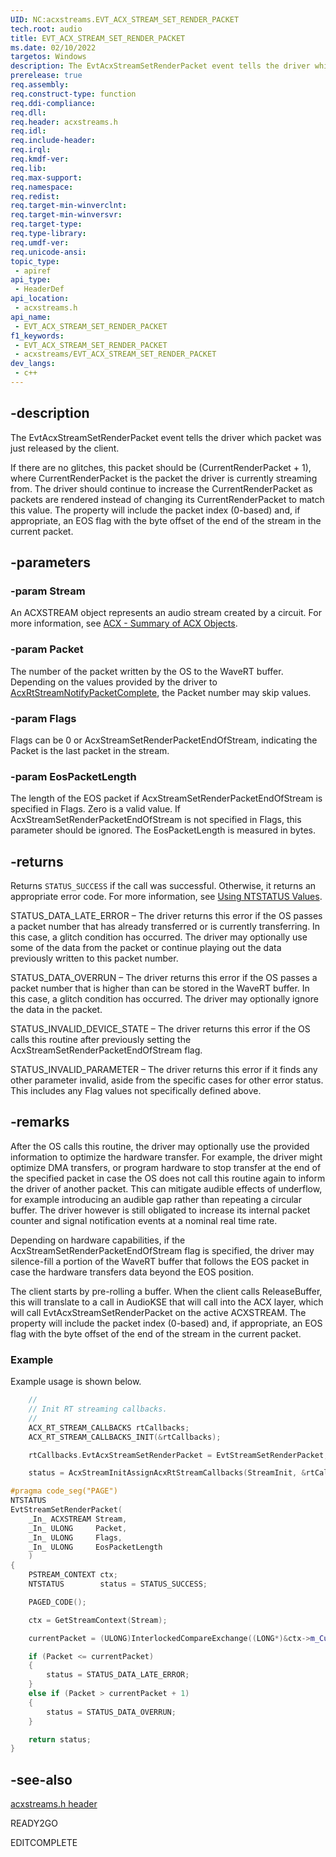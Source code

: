 ```yaml
---
UID: NC:acxstreams.EVT_ACX_STREAM_SET_RENDER_PACKET
tech.root: audio
title: EVT_ACX_STREAM_SET_RENDER_PACKET
ms.date: 02/10/2022
targetos: Windows
description: The EvtAcxStreamSetRenderPacket event tells the driver which packet was just released by the client.
prerelease: true
req.assembly: 
req.construct-type: function
req.ddi-compliance: 
req.dll: 
req.header: acxstreams.h
req.idl: 
req.include-header: 
req.irql: 
req.kmdf-ver: 
req.lib: 
req.max-support: 
req.namespace: 
req.redist: 
req.target-min-winverclnt: 
req.target-min-winversvr: 
req.target-type: 
req.type-library: 
req.umdf-ver: 
req.unicode-ansi: 
topic_type:
 - apiref
api_type:
 - HeaderDef
api_location:
 - acxstreams.h
api_name:
 - EVT_ACX_STREAM_SET_RENDER_PACKET
f1_keywords:
 - EVT_ACX_STREAM_SET_RENDER_PACKET
 - acxstreams/EVT_ACX_STREAM_SET_RENDER_PACKET
dev_langs:
 - c++
---
```


## -description

The EvtAcxStreamSetRenderPacket event tells the driver which packet was just released by the client. 

If there are no glitches, this packet should be (CurrentRenderPacket + 1), where CurrentRenderPacket is the packet the driver is currently streaming from. The driver should continue to increase the CurrentRenderPacket as packets are rendered instead of changing its CurrentRenderPacket to match this value. The property will include the packet index (0-based) and, if appropriate, an EOS flag with the byte offset of the end of the stream in the current packet.  

## -parameters

### -param Stream

An ACXSTREAM object represents an audio stream created by a circuit. For more information, see [ACX - Summary of ACX Objects](/windows-hardware/drivers/audio/acx-summary-of-objects).

### -param Packet

The number of the packet written by the OS to the WaveRT buffer. Depending on the values provided by the driver to [AcxRtStreamNotifyPacketComplete](nf-acxstreams-acxrtstreamnotifypacketcomplete.md), the Packet number may skip values.

### -param Flags

Flags can be 0 or AcxStreamSetRenderPacketEndOfStream, indicating the Packet is the last packet in the stream. 

### -param EosPacketLength

The length of the EOS packet if AcxStreamSetRenderPacketEndOfStream is specified in Flags. Zero is a valid value. If AcxStreamSetRenderPacketEndOfStream is not specified in Flags, this parameter should be ignored. The EosPacketLength is measured in bytes.

## -returns

Returns `STATUS_SUCCESS` if the call was successful. Otherwise, it returns an appropriate error code. For more information, see [Using NTSTATUS Values](/windows-hardware/drivers/kernel/using-ntstatus-values).

STATUS_DATA_LATE_ERROR – The driver returns this error if the OS passes a packet number that has already transferred or is currently transferring. In this case, a glitch condition has occurred. The driver may optionally use some of the data from the packet or continue playing out the data previously written to this packet number. 

STATUS_DATA_OVERRUN – The driver returns this error if the OS passes a packet number that is higher than can be stored in the WaveRT buffer. In this case, a glitch condition has occurred. The driver may optionally ignore the data in the packet. 

STATUS_INVALID_DEVICE_STATE – The driver returns this error if the OS calls this routine after previously setting the AcxStreamSetRenderPacketEndOfStream flag. 

STATUS_INVALID_PARAMETER – The driver returns this error if it finds any other parameter invalid, aside from the specific cases for other error status. This includes any Flag values not specifically defined above.

## -remarks

After the OS calls this routine, the driver may optionally use the provided information to optimize the hardware transfer. For example, the driver might optimize DMA transfers, or program hardware to stop transfer at the end of the specified packet in case the OS does not call this routine again to inform the driver of another packet. This can mitigate audible effects of underflow, for example introducing an audible gap rather than repeating a circular buffer. The driver however is still obligated to increase its internal packet counter and signal notification events at a nominal real time rate.

Depending on hardware capabilities, if the AcxStreamSetRenderPacketEndOfStream flag is specified, the driver may silence-fill a portion of the WaveRT buffer that follows the EOS packet in case the hardware transfers data beyond the EOS position.

The client starts by pre-rolling a buffer. When the client calls ReleaseBuffer, this will translate to a call in AudioKSE that will call into the ACX layer, which will call EvtAcxStreamSetRenderPacket on the active ACXSTREAM. The property will include the packet index (0-based) and, if appropriate, an EOS flag with the byte offset of the end of the stream in the current packet.  
  
### Example

Example usage is shown below.

```cpp
    //
    // Init RT streaming callbacks.
    //
    ACX_RT_STREAM_CALLBACKS rtCallbacks;
    ACX_RT_STREAM_CALLBACKS_INIT(&rtCallbacks);

    rtCallbacks.EvtAcxStreamSetRenderPacket = EvtStreamSetRenderPacket;

    status = AcxStreamInitAssignAcxRtStreamCallbacks(StreamInit, &rtCallbacks);
```

```cpp
#pragma code_seg("PAGE")
NTSTATUS
EvtStreamSetRenderPacket(
    _In_ ACXSTREAM Stream,
    _In_ ULONG     Packet,
    _In_ ULONG     Flags,
    _In_ ULONG     EosPacketLength
    )
{
    PSTREAM_CONTEXT ctx;
    NTSTATUS        status = STATUS_SUCCESS;

    PAGED_CODE();

    ctx = GetStreamContext(Stream);

    currentPacket = (ULONG)InterlockedCompareExchange((LONG*)&ctx->m_CurrentPacket, -1, -1);

    if (Packet <= currentPacket)
    {
        status = STATUS_DATA_LATE_ERROR;
    }
    else if (Packet > currentPacket + 1)
    {
        status = STATUS_DATA_OVERRUN;
    }

    return status;
}
```

## -see-also

[acxstreams.h header](index.md)

READY2GO

EDITCOMPLETE
